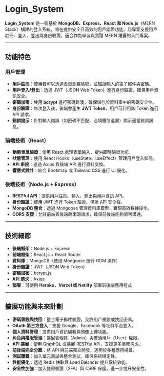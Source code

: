 # Login_System

**Login_System** 是一個基於 **MongoDB、Express、React 和 Node.js**（MERN Stack）構建的登入系統，旨在提供安全且高效的用戶認證功能。該專案支援用戶註冊、登入、登出與身份驗證，適合作為學習與實踐 MERN 堆疊的入門專案。

---

## **功能特色**

### **用戶管理**

- **用戶註冊**：使用者可以透過表單創建帳號，並驗證輸入的電子郵件與密碼。
- **用戶登入/登出**：透過 JWT（JSON Web Token）進行身份驗證，確保用戶資訊安全。
- **密碼加密**：使用 **bcrypt** 進行密碼雜湊，確保儲存於資料庫中的密碼安全性。
- **身份驗證**：每次登入後，後端會產生 **JWT Token**，用戶可利用該 Token 進行 API 請求。
- **錯誤提示**：針對輸入錯誤（如密碼不匹配、必填欄位遺漏）顯示適當錯誤訊息。

### **前端技術（React）**

- **動態表單驗證**：使用 React 處理表單輸入，提供即時驗證功能。
- **狀態管理**：使用 React Hooks（useState、useEffect）管理用戶登入狀態。
- **API 串接**：透過 Axios 與後端 API 進行資料交換。
- **響應式設計**：結合 Bootstrap 或 Tailwind CSS 進行 UI 優化。

### **後端技術（Node.js + Express）**

- **RESTful API**：提供用戶註冊、登入、登出與用戶資訊 API。
- **身份驗證**：使用 JWT 進行 Token 驗證，保證 API 安全性。
- **MongoDB 整合**：透過 Mongoose 管理資料庫模型，實現高效數據操作。
- **CORS 支援**：允許前端與後端跨來源請求，確保前後端能夠順利溝通。

---

## **技術細節**

- **後端框架**：Node.js + Express
- **前端框架**：React.js + React Router
- **資料庫**：MongoDB（使用 Mongoose 進行 ODM 操作）
- **身份驗證**：JWT（JSON Web Token）
- **密碼加密**：bcrypt.js
- **API 請求**：Axios
- **部署**：可使用 **Heroku、Vercel 或 Netlify** 部署前後端應用程式

---

## **擴展功能與未來計劃**

- **密碼重設與找回**：整合電子郵件驗證，允許用戶重設或找回密碼。
- **OAuth 第三方登入**：支援 Google、Facebook 等社群平台登入。
- **個人資料管理**：提供用戶資訊編輯與頭像上傳功能。
- **角色與權限管理**：擴展管理員（Admin）與普通用戶（User）權限。
- **API 擴展**：使用 GraphQL 或擴展 RESTful API，支援更多業務需求。
- **前後端完全分離**：將 API 與前端獨立開發，適用於多種應用場景。
- **測試覆蓋**：加入單元測試與整合測試，確保系統穩定性。
- **性能優化**：透過 Redis 快取與 Load Balancer 提升系統效能。
- **安全性加強**：加入雙重驗證（2FA）與 CSRF 保護，進一步提升安全性。
